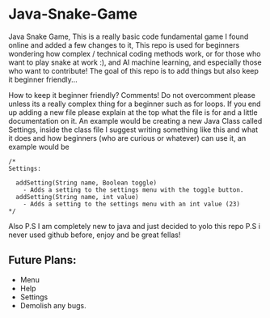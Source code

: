 # Java-Snake-Game
Java Snake Game,
This is a really basic code fundamental game I found online and added a few changes to it,
This repo is used for beginners wondering how complex / technical coding methods work, or for those who want to play snake at work :), and AI machine learning, and especially those who want to contribute!
The goal of this repo is to add things but also keep it beginner friendly...

How to keep it beginner friendly?
Comments! Do not overcomment please unless its a really complex thing for a beginner such as for loops.
If you end up adding a new file please explain at the top what the file is for and a little documentation on it. An example would be creating a new Java Class called Settings, inside the class file I suggest writing something like this and what it does and how beginners (who are curious or whatever) can use it, an example would be

```
/*
Settings:
  
  addSetting(String name, Boolean toggle)
    - Adds a setting to the settings menu with the toggle button.
  addSetting(String name, int value)
    - Adds a setting to the settings menu with an int value (23)
*/
```

Also P.S I am completely new to java and just decided to yolo this repo P.S i never used github before, enjoy and be great fellas!

## Future Plans:

- Menu
- Help
- Settings
- Demolish any bugs.
